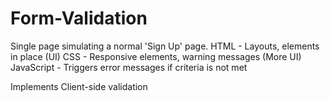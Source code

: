 # Form-Validation

Single page simulating a normal 'Sign Up' page.
HTML - Layouts, elements in place (UI)
CSS - Responsive elements, warning messages (More UI)
JavaScript - Triggers error messages if criteria is not met

Implements Client-side validation  
